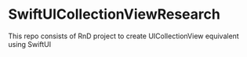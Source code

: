 # SwiftUICollectionViewResearch
This repo consists of RnD project to create UICollectionView equivalent using SwiftUI
